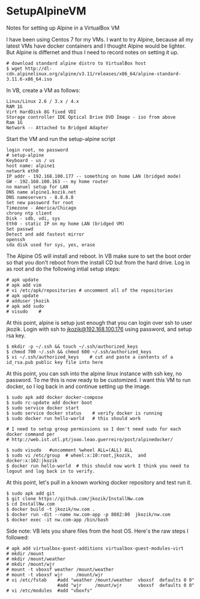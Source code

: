 # SetupAlpineVM
Notes for setting up Alpine in a VirtualBox VM

I have been using Centos 7 for my VMs.  I want to try Alpine, because all my latest VMs have docker containers and I thought Alpine would be lighter.  But Alpine is differnet and thus I need to record notes on setting it up.  

```
# download standard alpine distro to VirtualBox host
$ wget http://dl-cdn.alpinelinux.org/alpine/v3.11/releases/x86_64/alpine-standard-3.11.6-x86_64.iso
```

In VB, create a VM as follows: 
```
Linux/Linux 2.6 / 3.x / 4.x
RAM 1G
Virt HardDisk 8G fixed VDI
Storage controller IDE Optical Drive DVD Image - iso from above
Ram 1G
Network -- Attached to Bridged Adapter
```
Start the VM and run the setup-alpine script
```
login root, no password
# setup-alpine
Keyboard - us / us
host name: alpine1
network eth0
IP addr - 192.168.100.177 -- something on home LAN (bridged mode)
GW - 192.168.100.163 -- my home router
no manuel setup for LAN
DNS name alpine1.kozik.net
DNS nameservers - 8.8.8.8
Set new password for root
Timezone - America/Chicago
chrony ntp client
Disk - sdb, vdi, sys
Eth0 - static IP on my home LAN (bridged VM)
Set passwd
Detect and add fastest mirror
openssh
sda disk used for sys, yes, erase
```
The Alpine OS will install and reboot.  In VB make sure to set the boot order so that you don't reboot from the install CD but from the hard drive. Log in as root and do the following intial setup steps:
```
# apk update
# apk add vim
# vi /etc/apk/repositories # uncomment all of the repositories
# apk update
# adduser jkozik
# apk add sudo
# visudo    # 
```
At this point, alpine is setup just enough that you can login over ssh to user jkozik. Login with ssh to jkozik@192.168.100.176 using password, and setup rsa key.
```
$ mkdir -p ~/.ssh && touch ~/.ssh/authorized_keys
$ chmod 700 ~/.ssh && chmod 600 ~/.ssh/authorized_keys
$ vi ~/.ssh/authorized_keys    # cut and paste a contents of a id_rsa.pub public key file into here
```
At this point, you can ssh into the alpine linux instance with ssh key, no password.  To me this is now ready to be customized.  I want this VM to run docker, so I log back in and continue setting up the image.
```
$ sudo apk add docker docker-compose
$ sudo rc-update add docker boot
$ sudo service docker start
$ sudo service docker status    # verify docker is running
$ sudo docker run hello-world   # this should work

# I need to setup group permissions so I don't need sudo for each docker command per
# http://web.ist.utl.pt/joao.leao.guerreiro/post/alpinedocker/

$ sudo visudo   #uncomment %wheel ALL=(ALL) ALL
$ sudo vi /etc/group  # wheel:x:10:root,jkozik,  and docker:x:102:jkozik
$ docker run hello-world  # this should now work I think you need to logout and log back in to verify.
```
At this point, let's pull in a known working docker repository and test run it.
```
$ sudo apk add git
$ git clone https://github.com/jkozik/InstallNw.com
$ cd InstallNw.com
$ docker build -t jkozik/nw.com .
$ docker run -dit --name nw.com-app -p 8082:80  jkozik/nw.com
$ docker exec -it nw.com-app /bin/bash
```

Side note:  VB lets you share files from the host OS.  Here's the raw steps I followed:
```
# apk add virtualbox-guest-additions virtualbox-guest-modules-virt
# mkdir /mount
# mkdir /mount/weather
# mkdir /mount/wjr
# mount -t vboxsf weather /mount/weather
# mount -t vboxsf wjr     /mount/wjr
# vi /etc/fstab    #add "weather /mount/weather  vboxsf  defaults 0 0"
                   #add "wjr     /mount/wjr      vboxsf  defaults 0 0"
# vi /etc/modules  #add "vboxfs"
```
